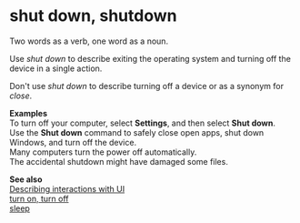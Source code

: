 # shut down, shutdown

Two words as a verb, one word as a noun. 

Use *shut down* to describe exiting the operating system and turning off the device in a single action. 

Don't use *shut down* to describe turning off a device or as a synonym for *close*.

**Examples**  
To turn off your computer, select **Settings**, and then select **Shut down**.  
Use the **Shut down** command to safely close open apps, shut down Windows, and turn off the device.   
Many computers turn the power off automatically.  
The accidental shutdown might have damaged some files. 

**See also**   
[Describing interactions with UI](~/procedures-instructions/describing-interactions-with-ui.md)  
[turn on, turn off](~/a-z-word-list-term-collections/t/turn-on-turn-off.md)  
[sleep](~/a-z-word-list-term-collections/s/sleep.md)

